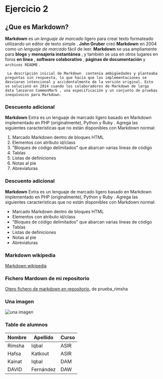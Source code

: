 # Ejercicio 2 <!-- Un Título princioal-->
## ¿Que es Markdown? <!-- Un subtítulo-->

<!-- Un párrafo, con palabras en negrita, en cursiva, en código (por ejemplo esto está escrito en código) -->
**Markdown** es un *lenguaje de marcado* ligero para crear texto formateado utilizando un editor de texto simple . **John Gruber** creó **Markdown** en 2004 como un *lenguaje de marcado* fácil de leer. **Markdown** se usa ampliamente para **blogs** y **mensajería instantánea** , y también se usa en otros lugares en foros **en línea** , **software colaborativo** , **páginas de documentación** y `archivos README` .    

<!-- Un trozo de código. --> 
``` La descripción inicial de Markdown  contenía ambigüedades y planteaba preguntas sin respuesta, lo que hacía que las implementaciones se desviaran intencional y accidentalmente de la versión original. Esto se solucionó en 2014 cuando los colaboradores de Markdown de larga data lanzaron CommonMark , una especificación y un conjunto de pruebas inequívocos para Markdown.```

<!--Una lista ordenada -->   

### Descuento adicional

**Markdown** Extra es un lenguaje de marcado ligero basado en Markdown implementado en PHP (originalmente), Python y Ruby . Agrega las siguientes características que no están disponibles con Markdown normal:

1. Marcado Markdown dentro de bloques HTML
2. Elementos con atributo id/class
3. "Bloques de código delimitados" que abarcan varias líneas de código
4. Tablas 
5. Listas de definiciones
6. Notas al pie
7. Abreviaturas

<!--Una lista desordenada. -->   

### Descuento adicional

**Markdown** Extra es un lenguaje de marcado ligero basado en Markdown implementado en PHP (originalmente), Python y Ruby . Agrega las siguientes características que no están disponibles con Markdown normal:

* Marcado Markdown dentro de bloques HTML
* Elementos con atributo id/class
* "Bloques de código delimitados" que abarcan varias líneas de código
* Tablas 
* Listas de definiciones
* Notas al pie
* Abreviaturas

<!-- Un enlace a una URL externa. -->
### Markdown wikipedia 
[Markdown wikipedia](https://en.wikipedia.org/wiki/Markdown)  

<!--Un enlace a otro fichero Markdown que tengas en el repositorio.  -->  
### Fichero Mardown de mi repositorio
[Otero fichero de markdown en repositorio.](https://github.com/Rimsha-Iqbal/prueba-rimsha/blob/main/README.md) de prueba_rimsha

<!--Una imagen  -->
### Una imagen     
![una imagen](img/img1.png)
<!-- Una tabla-->
###  Table de alumnos 

|Nombre |Apellido   |Curso  |
|-------|-----------|-------|
|Rimsha | Iqbal     |ASIR   |
|Hafsa  |Katkout    |ASIR   |
|Kainat |Iqbal      |DAM    |
|DAVID  |Fernández  |DAW    |

